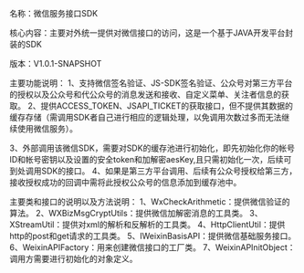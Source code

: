 名称：微信服务接口SDK

核心内容：主要对外统一提供对微信接口的访问，这是一个基于JAVA开发平台封装的SDK

版本：V1.0.1-SNAPSHOT

主要功能说明：
1、支持微信签名验证、JS-SDK签名验证、公众号对第三方平台的授权以及公众号和代公众号的消息发送和接收、自定义菜单、关注者信息的获取。
2、提供ACCESS_TOKEN、JSAPI_TICKET的获取接口，但不提供其数据的缓存存储（需调用SDK者自己进行相应的逻辑处理，以免调用次数过多而无法继续使用微信服务）。

3、外部调用该微信SDK，需要对SDK的缓存池进行初始化，即先初始化你的帐号ID和帐号密钥以及设置的安全token和加解密aesKey,且只需初始化一次，后续可到处调用SDK的接口。
4、如果是第三方平台调用、后续有公众号授权给第三方，接收授权成功的回调中需将此授权公众号的信息添加到缓存池中。

主要类和接口的说明以及方法说明：
1、WxCheckArithmetic：提供微信验证的算法。
2、WXBizMsgCryptUtils：提供微信加解密消息的工具类。
3、XStreamUtil：提供对xml的解析和反解析的工具类。
4、HttpClientUtil：提供http的post和get请求的工具类。
5、IWeixinBasisAPI：提供微信基础服务接口。
6、WeixinAPIFactory：用来创建微信接口的工厂类。
7、WeixinAPInitObject：调用方需要进行初始化的对象定义。
